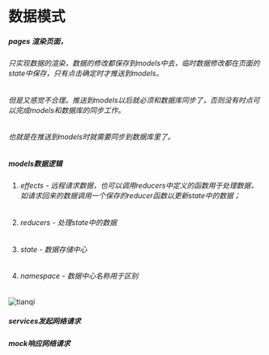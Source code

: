 # 数据模式

##### pages 渲染页面，

###### 		只实现数据的渲染，数据的修改都保存到models中去，临时数据修改都在页面的state中保存，只有点击确定时才推送到models。

###### 		但是又感觉不合理。推送到models以后就必须和数据库同步了，否则没有时点可以完成models和数据库的同步工作。

###### 		也就是在推送到models时就需要同步到数据库里了。

##### models数据逻辑

1. ###### effects - 远程请求数据，也可以调用reducers中定义的函数用于处理数据，如请求回来的数据调用一个保存的reducer函数以更新state中的数据；

2. ###### reducers - 处理state中的数据

3. ###### state - 数据存储中心

4. ###### namespace - 数据中心名称用于区别

![tianqi](/images/tianqi.svg)

##### services发起网络请求

##### mock响应网络请求

